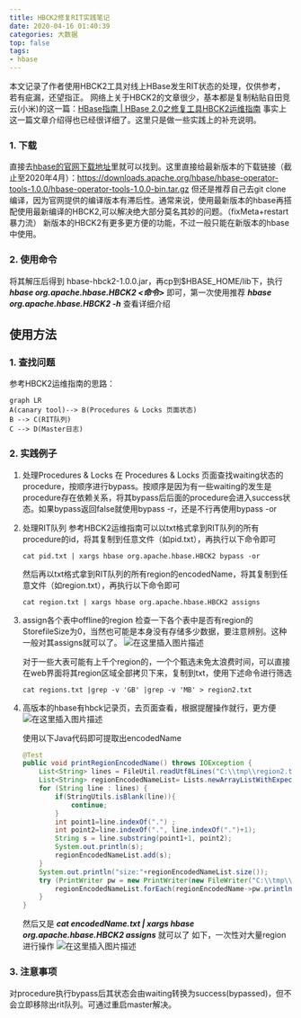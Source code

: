 ```yaml
---
title: HBCK2修复RIT实践笔记
date: 2020-04-16 01:40:39
categories: 大数据
top: false
tags:
- hbase
---
```

本文记录了作者使用HBCK2工具对线上HBase发生RIT状态的处理，仅供参考，若有疵漏，还望指正。
网络上关于HBCK2的文章很少，基本都是复制粘贴自田竞云(小米)的这一篇：[HBase指南 | HBase 2.0之修复工具HBCK2运维指南](https://mp.weixin.qq.com/s/GVMWwB1WsKcdvZGfvX1lcA?spm=a2c4e.11153940.blogcont683107.11.49d762a815MegW)
事实上这一篇文章介绍得也已经很详细了。这里只是做一些实践上的补充说明。
<!-- more -->
### 1. 下载
直接去[hbase的官网下载地址](https://hbase.apache.org/downloads.html)里就可以找到。这里直接给最新版本的下载链接（截止至2020年4月）：https://downloads.apache.org/hbase/hbase-operator-tools-1.0.0/hbase-operator-tools-1.0.0-bin.tar.gz
但还是推荐自己去git clone编译，因为官网提供的编译版本有滞后性。通常来说，使用最新版本的hbase再搭配使用最新编译的HBCK2,可以解决绝大部分莫名其妙的问题。（fixMeta+restart暴力流）
新版本的HBCK2有更多更方便的功能，不过一般只能在新版本的hbase中使用。
### 2. 使用命令
将其解压后得到 hbase-hbck2-1.0.0.jar，再cp到$HBASE_HOME/lib下，执行  ***hbase org.apache.hbase.HBCK2 <命令>***  即可，第一次使用推荐  ***hbase org.apache.hbase.HBCK2  -h*** 查看详细介绍
##  使用方法
### 1. 查找问题
参考HBCK2运维指南的思路：
```mermaid
graph LR
A(canary tool)--> B(Procedures & Locks 页面状态)
B --> C(RIT队列)
C --> D(Master日志)
```
### 2. 实践例子
1. 处理Procedures & Locks
   在 Procedures & Locks 页面查找waiting状态的procedure，按顺序进行bypass。按顺序是因为有一些waiting的发生是procedure存在依赖关系，将其bypass后后面的procedure会进入success状态。如果bypass返回false就使用bypass -r，还是不行再使用bypass -or
2. 处理RIT队列
   参考HBCK2运维指南可以以txt格式拿到RIT队列的所有procedure的id，将其复制到任意文件（如pid.txt），再执行以下命令即可
   ```	shell
   cat pid.txt | xargs hbase org.apache.hbase.HBCK2 bypass -or 
   ```
   然后再以txt格式拿到RIT队列的所有region的encodedName，将其复制到任意文件（如region.txt），再执行以下命令即可
   ```shell
   cat region.txt | xargs hbase org.apache.hbase.HBCK2 assigns
   ```
3. assign各个表中offline的region
   检查一下各个表中是否有region的StorefileSize为0，当然也可能是本身没有存储多少数据，要注意辨别。这种一般对其assigns就可以了。
   ![在这里插入图片描述](https://img-blog.csdnimg.cn/20200416012024639.png?x-oss-process=image/watermark,type_ZmFuZ3poZW5naGVpdGk,shadow_10,text_aHR0cHM6Ly9ibG9nLmNzZG4ubmV0L2FsaW55dWE=,size_16,color_FFFFFF,t_70)

   对于一些大表可能有上千个region的，一个个甄选未免太浪费时间，可以直接在web界面将其region区域全部拷贝下来，复制到txt，使用下述命令进行筛选
   ```shell
   cat regions.txt |grep -v 'GB' |grep -v 'MB' > region2.txt
   ```
4. 高版本的hbase有hbck记录页，去页面查看，根据提醒操作就行，更方便
   ![在这里插入图片描述](https://img-blog.csdnimg.cn/20201214142116129.png?x-oss-process=image/watermark,type_ZmFuZ3poZW5naGVpdGk,shadow_10,text_aHR0cHM6Ly9ibG9nLmNzZG4ubmV0L2FsaW55dWE=,size_16,color_FFFFFF,t_70)

   使用以下Java代码即可提取出encodedName
   ```java
   @Test
   public void printRegionEncodedName() throws IOException {
       List<String> lines = FileUtil.readUtf8Lines("C:\\tmp\\region2.txt");
       List<String> regionEncodedNameList= Lists.newArrayListWithExpectedSize(lines.size());
       for (String line : lines) {
           if(StringUtils.isBlank(line)){
               continue;
           }
           int point1=line.indexOf(".") ;
           int point2=line.indexOf(".", line.indexOf(".")+1);
           String s = line.substring(point1+1, point2);
           System.out.println(s);
           regionEncodedNameList.add(s);
       }
       System.out.println("size:"+regionEncodedNameList.size());
       try (PrintWriter pw = new PrintWriter(new FileWriter("C:\\tmp\\encodedName.txt"));){
           regionEncodedNameList.forEach(regionEncodedName->pw.println(regionEncodedName+" "));
       }
   }
   ```
   然后又是 ***cat encodedName.txt | xargs hbase org.apache.hbase.HBCK2 assigns*** 就可以了
   如下，一次性对大量region进行操作
   ![在这里插入图片描述](https://img-blog.csdnimg.cn/20201214141729730.png?x-oss-process=image/watermark,type_ZmFuZ3poZW5naGVpdGk,shadow_10,text_aHR0cHM6Ly9ibG9nLmNzZG4ubmV0L2FsaW55dWE=,size_16,color_FFFFFF,t_70)

### 3. 注意事项
对procedure执行bypass后其状态会由waiting转换为success(bypassed)，但不会立即移除出rit队列。可通过重启master解决。
	    